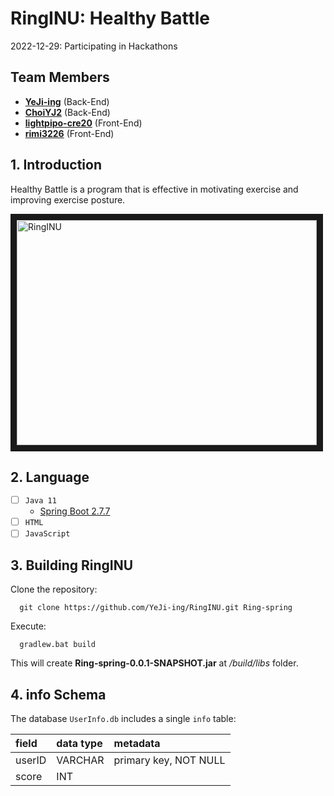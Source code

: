 # RingINU: Healthy Battle
2022-12-29: Participating in Hackathons
           
## Team Members
* [**YeJi-ing**](https://github.com/YeJi-ing) (Back-End)
* [**ChoiYJ2**](https://github.com/ChoiYJ2) (Back-End)
* [**lightpipo-cre20**](https://github.com/lightpipo-cre20) (Front-End)
* [**rimi3226**](https://github.com/rimi3226) (Front-End)


## 1. Introduction

Healthy Battle is a program that is effective in motivating exercise and improving exercise posture.

<a href="https://youtu.be/7pjDYl7Kd_k" target="_blank"><img src="https://img.youtube.com/vi/7pjDYl7Kd_k/0.jpg" 
alt="RingINU" width="480" height="360" border="10" /></a>


## 2. Language 

- [ ] `Java 11`
    - [Spring Boot 2.7.7](https://start.spring.io/)
- [ ] `HTML`
- [ ] `JavaScript`

## 3. Building RingINU
Clone the repository:

```
  git clone https://github.com/YeJi-ing/RingINU.git Ring-spring
  ```

Execute:
```
  gradlew.bat build
  ```
This will create **Ring-spring-0.0.1-SNAPSHOT.jar**  at */build/libs* folder.


## 4. info Schema

The database `UserInfo.db` includes a single `info` table:

| field    | data type        | metadata              |
| :------- | :--------------- | :---------------------|
| userID   | VARCHAR          | primary key, NOT NULL |
| score    | INT              |                       |
